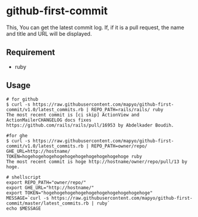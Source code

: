 github-first-commit
===================

This, You can get the latest commit log.
If, if it is a pull request, the name and title and URL will be displayed.

## Requirement
* ruby

## Usage
```
# for github
$ curl -s https://raw.githubusercontent.com/mapyo/github-first-commit/v1.0/latest_commits.rb | REPO_PATH=rails/rails/ ruby
The most recent commit is [ci skip] ActionView and ActionMailerCHANGELOG docs fixes https://github.com/rails/rails/pull/16953 by Abdelkader Boudih.

#for ghe
$ curl -s https://raw.githubusercontent.com/mapyo/github-first-commit/v1.0/latest_commits.rb | REPO_PATH=owner/repo/ GHE_URL=http://hostname/ TOKEN=hogehogehogehogehogehogehogehogehogehoge ruby
The most recent commit is hoge http://hostname/owner/repo/pull/13 by hoge.
```

```
# shellscript
export REPO_PATH="owner/repo/"
export GHE_URL="http://hostname/"
export TOKEN="hogehogehogehogehogehogehogehogehogehoge"
MESSAGE=`curl -s https://raw.githubusercontent.com/mapyo/github-first-commit/master/latest_commits.rb | ruby`
echo $MESSAGE
```
